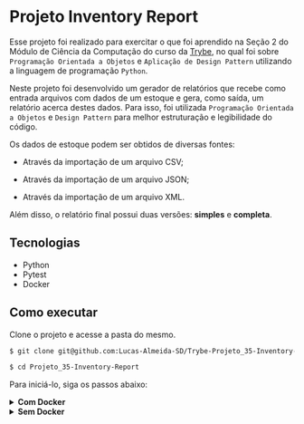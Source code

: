 # Projeto Inventory Report

Esse projeto foi realizado para exercitar o que foi aprendido na Seção 2 do Módulo de Ciência da Computação do curso da [Trybe](https://www.betrybe.com/), no qual foi sobre `Programação Orientada a Objetos` e `Aplicação de Design Pattern` utilizando a linguagem de programação `Python`.

Neste projeto foi desenvolvido um gerador de relatórios que recebe como entrada arquivos com dados de um estoque e gera, como saída, um relatório acerca destes dados. Para isso, foi utilizada `Programação Orientada a Objetos` e `Design Pattern` para melhor estruturação e legibilidade do código.

Os dados de estoque podem ser obtidos de diversas fontes:

- Através da importação de um arquivo CSV;

- Através da importação de um arquivo JSON;

- Através da importação de um arquivo XML.

Além disso, o relatório final possui duas versões: __simples__ e __completa__.

## Tecnologias

  - Python
  - Pytest
  - Docker

## Como executar

Clone o projeto e acesse a pasta do mesmo.

```bash
$ git clone git@github.com:Lucas-Almeida-SD/Trybe-Projeto_35-Inventory-Report.git

$ cd Projeto_35-Inventory-Report
```

Para iniciá-lo, siga os passos abaixo:

<details>
  <summary><strong>Com Docker</strong></summary>

  ```bash
  # Criar container e iniciar terminal bash
  $ docker-compose run --rm inventory bash 
  ```

  Para executar a aplicação,  utilize o terminal e insira o comando no seguinte formato:
  ```bash
  $ inventory_report <caminho_do_arquivo_input> <tipo_de_relatório>
  ```

  Exemplo: 
  ```bash
  inventory_report inventory_report/data/inventory.csv simples
  ```

  Para executar os testes, utilize o terminal e insira o comando abaixo: 

  ```bash
  $ python3 -m pytest
  ```
</details>

<details>
  <summary><strong>Sem Docker</strong></summary>

  ```bash
  # criar o ambiente virtual
  $ python3 -m venv .venv

  # ativar o ambiente virtual
  $ source .venv/bin/activate

  # instalar as dependências no ambiente virtual
  $ python3 -m pip install -r dev-requirements.txt

  # instalar o próprio código como um pacote pip
  $ pip install .
  ```

  Para executar a aplicação, insira o comando no seguinte formato:
  ```bash
  $ inventory_report <caminho_do_arquivo_input> <tipo_de_relatório>
  ```

  Exemplo: 
  ```bash
  inventory_report inventory_report/data/inventory.csv simples
  ```

  Para executar os testes, insira o comando abaixo: 

  ```bash
  $ python3 -m pytest
  ```
</details>
